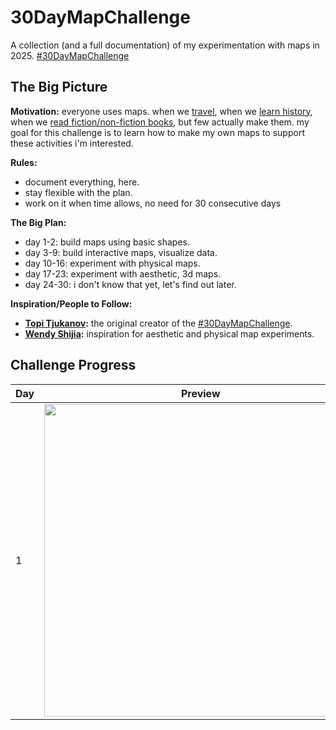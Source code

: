 # 30DayMapChallenge

A collection (and a full documentation) of my experimentation with maps in 2025. [#30DayMapChallenge](https://github.com/tjukanovt/30DayMapChallenge)

## The Big Picture

**Motivation:** everyone uses maps. when we [travel](https://www.instagram.com/chunrapeepat/), when we [learn history](https://x.com/chunrapeepat/status/1735255332304441682), when we [read fiction/non-fiction books](https://chunrapeepat.com/books/), but few actually make them. my goal for this challenge is to learn how to make my own maps to support these activities i'm interested.

**Rules:**

- document everything, here.
- stay flexible with the plan.
- work on it when time allows, no need for 30 consecutive days

**The Big Plan:**

- day 1-2: build maps using basic shapes.
- day 3-9: build interactive maps, visualize data.
- day 10-16: experiment with physical maps.
- day 17-23: experiment with aesthetic, 3d maps.
- day 24-30: i don't know that yet, let's find out later.

**Inspiration/People to Follow:**

- **[Topi Tjukanov](https://x.com/Tjukanov):** the original creator of the [#30DayMapChallenge](https://github.com/tjukanovt/30DayMapChallenge).
- **[Wendy Shijia](https://x.com/ShijiaWendy):** inspiration for aesthetic and physical map experiments.

## Challenge Progress

<table>
  <thead>
    <tr>
      <th>Day</th>
      <th>Preview</th>
      <th>Challenge</th>
      <th>Description</th>
      <th>Learning</th>
    </tr>
  </thead>
  <tbody>
    <tr>
      <td>1</td>
      <td><img src="./assets/day1.png" width="500"/></td>
      <td>turn my latest 🇻🇳 trip journal into map</td>
      <td>create a map that record my sentiment, visited places, highlights photo that i can quickly shared it with my friend.</td>
      <td>
        <ul> 
          <li>how to use basic shapes—point, line, polygon—to make map with [Felt](https://felt.com)</li>
          <li>the final result is a bit messy, but it give me an idea of how i would do in the next one.</li>
          <li>(tip: turn on the google maps timeline next time so i can just import the data into map)</li>
        </ul>
      </td>
    </tr>
  </tbody>
</table>
